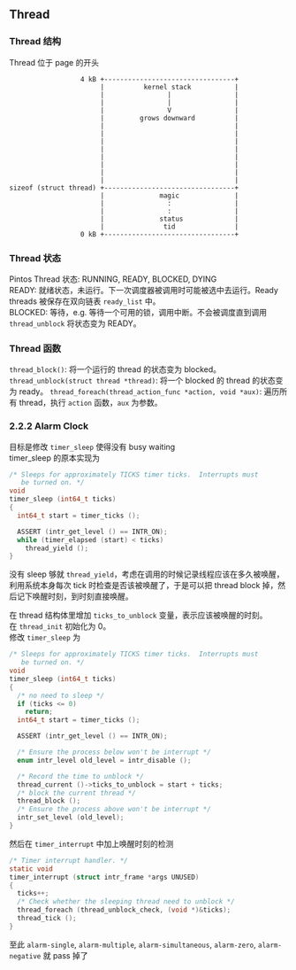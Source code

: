 ## Thread

### Thread 结构

Thread 位于 page 的开头  

``` plain
                  4 kB +---------------------------------+
                       |          kernel stack           |
                       |                |                |
                       |                |                |
                       |                V                |
                       |         grows downward          |
                       |                                 |
                       |                                 |
                       |                                 |
                       |                                 |
                       |                                 |
                       |                                 |
                       |                                 |
                       |                                 |
sizeof (struct thread) +---------------------------------+
                       |              magic              |
                       |                :                |
                       |                :                |
                       |              status             |
                       |               tid               |
                  0 kB +---------------------------------+
```

### Thread 状态

Pintos Thread 状态: RUNNING, READY, BLOCKED, DYING  
READY: 就绪状态，未运行。下一次调度器被调用时可能被选中去运行。Ready threads 被保存在双向链表 `ready_list` 中。  
BLOCKED: 等待，e.g. 等待一个可用的锁，调用中断。不会被调度直到调用 `thread_unblock` 将状态变为 READY。

### Thread 函数

`thread_block()`: 将一个运行的 thread 的状态变为 blocked。  
`thread_unblock(struct thread *thread)`: 将一个 blocked 的 thread 的状态变为 ready。 
`thread_foreach(thread_action_func *action, void *aux)`: 遍历所有 thread，执行 `action` 函数，`aux` 为参数。


### 2.2.2 Alarm Clock

目标是修改 `timer_sleep` 使得没有 busy waiting  
timer_sleep 的原本实现为

``` c
/* Sleeps for approximately TICKS timer ticks.  Interrupts must
   be turned on. */
void
timer_sleep (int64_t ticks) 
{
  int64_t start = timer_ticks ();

  ASSERT (intr_get_level () == INTR_ON);
  while (timer_elapsed (start) < ticks) 
    thread_yield ();
}
```
没有 sleep 够就 `thread_yield`，考虑在调用的时候记录线程应该在多久被唤醒，利用系统本身每次 tick 时检查是否该被唤醒了，于是可以把 thread block 掉，然后记下唤醒时刻，到时刻直接唤醒。

在 thread 结构体里增加 `ticks_to_unblock` 变量，表示应该被唤醒的时刻。  
在 `thread_init` 初始化为 0。  
修改 `timer_sleep` 为

``` c
/* Sleeps for approximately TICKS timer ticks.  Interrupts must
   be turned on. */
void
timer_sleep (int64_t ticks)
{
  /* no need to sleep */
  if (ticks <= 0)
    return;
  int64_t start = timer_ticks ();

  ASSERT (intr_get_level () == INTR_ON);

  /* Ensure the process below won't be interrupt */
  enum intr_level old_level = intr_disable ();

  /* Record the time to unblock */
  thread_current ()->ticks_to_unblock = start + ticks;
  /* block the current thread */
  thread_block ();
  /* Ensure the process above won't be interrupt */
  intr_set_level (old_level);
}
```
然后在 `timer_interrupt` 中加上唤醒时刻的检测

``` c
/* Timer interrupt handler. */
static void
timer_interrupt (struct intr_frame *args UNUSED)
{
  ticks++;
  /* Check whether the sleeping thread need to unblock */
  thread_foreach (thread_unblock_check, (void *)&ticks);
  thread_tick ();
}
```

至此 `alarm-single`, `alarm-multiple`, `alarm-simultaneous`, `alarm-zero`, `alarm-negative` 就 pass 掉了
